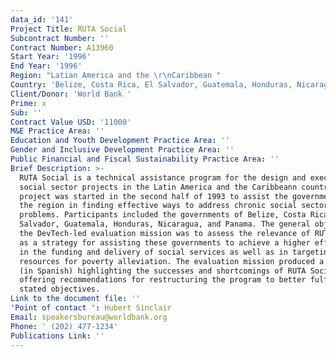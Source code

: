 ```yaml
---
data_id: '141'
Project Title: RUTA Social
Subcontract Number: ''
Contract Number: A13960
Start Year: '1996'
End Year: '1996'
Region: "Latian America and the \r\nCaribbean "
Country: 'Belize, Costa Rica, El Salvador, Guatemala, Honduras, Nicaragua, and Panama'
Client/Donor: 'World Bank '
Prime: x
Sub: ''
Contract Value USD: '11000'
M&E Practice Area: ''
Education and Youth Development Practice Area: ''
Gender and Inclusive Development Practice Area: ''
Public Financial and Fiscal Sustainability Practice Area: ''
Brief Description: >-
  RUTA Social is a technical assistance program for the design and execution of
  social sector projects in the Latin America and the Caribbeann countries. The
  project was started in the second half of 1993 to assist the governments of
  the region in finding effective ways to address chronic social sector
  problems. Participants included the governments of Belize, Costa Rica, El
  Salvador, Guatemala, Honduras, Nicaragua, and Panama. The general objective of
  the DevTech-led evaluation mission was to assess the relevance of RUTA Social
  as a strategy for assisting these governments to achieve a higher efficiency
  in the funding and delivery of social services as well as in targeting
  resources for poverty alleviation. The evaluation mission produced a report
  (in Spanish) highlighting the successes and shortcomings of RUTA Social and
  offering recommendations for restructuring the program to better fulfill its
  stated objectives.
Link to the document file: ''
'Point of contact ': Hubert Sinclair
Email: speakersbureau@worldbank.org
Phone: ' (202) 477-1234'
Publications Link: ''
---
```

